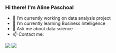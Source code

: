 ### Hi there! I'm Aline Paschoal


- 🔭 I’m currently working on data analysis project 
- 🌱 I’m currently learning Business Intelligence
- 💬 Ask me about data science
- 📫 Contact me:

<div>
 <a href="https://www.linkedin.com/in/aline-paschoal](https://www.linkedin.com/in/aline-paschoal" target="_blank"><img src="https://img.shields.io/badge/LinkedIn-0077B5?style=for-the-badge&logo=linkedin&logoColor=white" target"_blank"></a>
 <a href="aline.paschoal@hotmail.com" target="_blank"><img src ="https://img.shields.io/badge/Gmail-D14836?style=for-the-badge&logo=gmail&logoColor=white" target"_blank"><a/>
</div>
 

